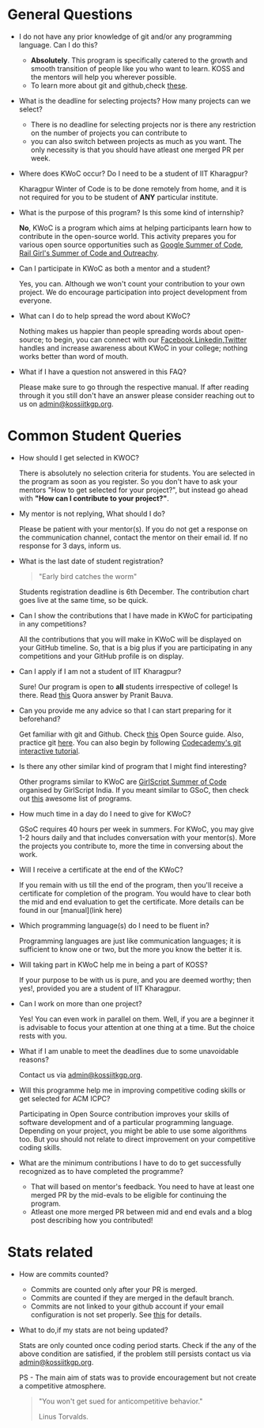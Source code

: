 # General Questions

- I do not have any prior knowledge of git and/or any programming language. Can I do this?

  - **Absolutely**. This program is specifically catered to the growth and smooth transition of people like you who want to learn. KOSS and the mentors will help you wherever possible.
  - To learn more about git and github,check [these](https://github.com/kossiitkgp/Git-and-Github-2021).

- What is the deadline for selecting projects? How many projects can we select?

  - There is no deadline for selecting projects nor is there any restriction on the number of projects you can contribute to
  - you can also switch between projects as much as you want. The only necessity is that you should have atleast one merged PR per week.

- Where does KWoC occur? Do I need to be a student of IIT Kharagpur?

  Kharagpur Winter of Code is to be done remotely from home, and it is not required for you to be student of **ANY** particular institute.

- What is the purpose of this program? Is this some kind of internship?

  **No**, KWoC is a program which aims at helping participants learn how to contribute in the open-source world. This activity prepares you for various open source opportunities such as [Google Summer of Code](https://summerofcode.withgoogle.com/archive/), [Rail Girl's Summer of Code and Outreachy](https://railsgirlssummerofcode.org).

- Can I participate in KWoC as both a mentor and a student?

  Yes, you can. Although we won't count your contribution to your own project. We do encourage participation into project development from everyone.

- What can I do to help spread the word about KWoC?

  Nothing makes us happier than people spreading words about open-source; to begin, you can connect with our [Facebook](https://www.facebook.com/kossiitkgp),[Linkedin](https://www.linkedin.com/company/kharagpur-open-source-society),[Twitter](https://twitter.com/kossiitkgp) handles and increase awareness about KWoC in your college; nothing works better than word of mouth.

- What if I have a question not answered in this FAQ?

  Please make sure to go through the respective manual. If after reading through it you still don't have an answer please consider reaching out to us on admin@kossiitkgp.org.

# Common Student Queries

- How should I get selected in KWOC?

  There is absolutely no selection criteria for students. You are selected in the program as soon as you register. So you don't have to ask your mentors "How to get selected for your project?", but instead go ahead with **"How can I contribute to your project?"**.

- My mentor is not replying, What should I do?

  Please be patient with your mentor(s). If you do not get a response on the communication channel, contact the mentor on their email id. If no response for 3 days, inform us.

- What is the last date of student registration?

  > "Early bird catches the worm"

  Students registration deadline is 6th December. The contribution chart goes live at the same time, so be quick.

- Can I show the contributions that I have made in KWoC for participating in any competitions?

  All the contributions that you will make in KWoC will be displayed on your GitHub timeline. So, that is a big plus if you are participating in any competitions and your GitHub profile is on display.

- Can I apply if I am not a student of IIT Kharagpur?

  Sure! Our program is open to **all** students irrespective of college! Is there. Read [this](https://www.quora.com/What-is-the-prerequisite-for-participating-in-Kharagpur-Winter-of-Code-2016) Quora answer by Pranit Bauva.

- Can you provide me any advice so that I can start preparing for it beforehand?

  Get familiar with git and Github. Check [this](https://opensource.guide) Open Source guide. Also, practice git [here](https://gitimmersion.com/index.html). You can also begin by following [Codecademy's git interactive tutorial](https://www.codecademy.com/learn/learn-git).

- Is there any other similar kind of program that I might find interesting?

  Other programs similar to KWoC are [GirlScript Summer of Code](https://gssoc.girlscript.tech) organised by GirlScript India. If you meant similar to GSoC, then check out [this](https://github.com/deepanshu1422/List-Of-Open-Source-Internships-Programs) awesome list of programs.

- How much time in a day do I need to give for KWoC?

  GSoC requires 40 hours per week in summers. For KWoC, you may give 1-2 hours daily and that includes conversation with your mentor(s). More the projects you contribute to, more the time in conversing about the work.

- Will I receive a certificate at the end of the KWoC?

  If you remain with us till the end of the program, then you'll receive a certificate for completion of the program. You would have to clear both the mid and end evaluation to get the certificate. More details can be found in our [manual](link here)

- Which programming language(s) do I need to be fluent in?

  Programming languages are just like communication languages; it is sufficient to know one or two, but the more you know the better it is.

- Will taking part in KWoC help me in being a part of KOSS?

  If your purpose to be with us is pure, and you are deemed worthy; then yes!, provided you are a student of IIT Kharagpur.

- Can I work on more than one project?

  Yes! You can even work in parallel on them. Well, if you are a beginner it is advisable to focus your attention at one thing at a time. But the choice rests with you.

- What if I am unable to meet the deadlines due to some unavoidable reasons?

  Contact us via admin@kossiitkgp.org.

- Will this programme help me in improving competitive coding skills or get selected for ACM ICPC?

  Participating in Open Source contribution improves your skills of software development and of a particular programming language. Depending on your project, you might be able to use some algorithms too. But you should not relate to direct improvement on your competitive coding skills.

- What are the minimum contributions I have to do to get successfully recognized as to have completed the programme?

  - That will based on mentor's feedback. You need to have at least one merged PR by the mid-evals to be eligible for continuing the program.
  - Atleast one more merged PR between mid and end evals and a blog post describing how you contributed!

# Stats related

- How are commits counted?

  - Commits are counted only after your PR is merged.
  - Commits are counted if they are merged in the default branch.
  - Commits are not linked to your github account if your email configuration is not set properly. See [this](https://github.com/kossiitkgp/kwoc-bugs/issues/22#issuecomment-747068412) for details.

- What to do,if my stats are not being updated?

  Stats are only counted once coding period starts. Check if the any of the above condition are satisfied, if the problem still persists contact us via admin@kossiitkgp.org.

  PS - The main aim of stats was to provide encouragement but not create a competitive atmosphere.

  > "You won't get sued for anticompetitive behavior."
  >
  > Linus Torvalds.
